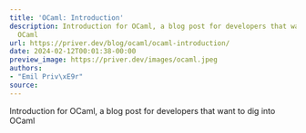 ```yaml
---
title: 'OCaml: Introduction'
description: Introduction for OCaml, a blog post for developers that want to dig into
  OCaml
url: https://priver.dev/blog/ocaml/ocaml-introduction/
date: 2024-02-12T00:01:38-00:00
preview_image: https://priver.dev/images/ocaml.jpeg
authors:
- "Emil Priv\xE9r"
source:
---
```


Introduction for OCaml, a blog post for developers that want to dig into OCaml

